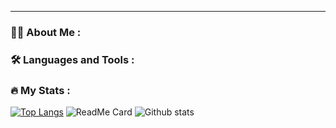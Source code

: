 ---

### :woman_technologist: About Me :


### :hammer_and_wrench: Languages and Tools :

### :fire: My Stats :

[![Top Langs](https://github-readme-stats.vercel.app/api/top-langs/?username=itsFanix)](https://github.com/anuraghazra/github-readme-stats)
![ReadMe Card](https://github-readme-stats.vercel.app/api/pin/?username=renatenyatsikor&repo=Fanix)
![Github stats](https://github-readme-stats.vercel.app/api?username=renatenyatsikor)
